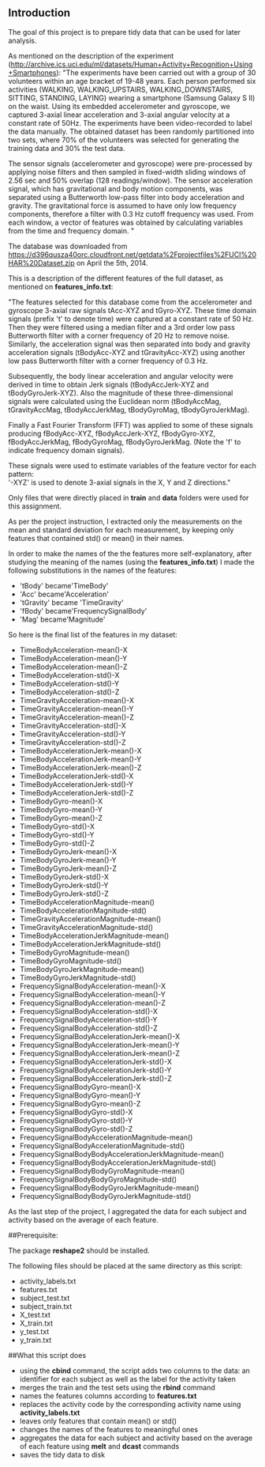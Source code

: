 ## Introduction

The goal of this project is to prepare tidy data that can be used for later analysis.

As mentioned on the description of the experiment (http://archive.ics.uci.edu/ml/datasets/Human+Activity+Recognition+Using+Smartphones):
"The experiments have been carried out with a group of 30 volunteers within an age bracket of 19-48 years. Each person performed six activities (WALKING, WALKING_UPSTAIRS, WALKING_DOWNSTAIRS, SITTING, STANDING, LAYING) wearing a smartphone (Samsung Galaxy S II) on the waist. Using its embedded accelerometer and gyroscope, we captured 3-axial linear acceleration and 3-axial angular velocity at a constant rate of 50Hz. The experiments have been video-recorded to label the data manually. The obtained dataset has been randomly partitioned into two sets, where 70% of the volunteers was selected for generating the training data and 30% the test data. 

The sensor signals (accelerometer and gyroscope) were pre-processed by applying noise filters and then sampled in fixed-width sliding windows of 2.56 sec and 50% overlap (128 readings/window). The sensor acceleration signal, which has gravitational and body motion components, was separated using a Butterworth low-pass filter into body acceleration and gravity. The gravitational force is assumed to have only low frequency components, therefore a filter with 0.3 Hz cutoff frequency was used. From each window, a vector of features was obtained by calculating variables from the time and frequency domain. "

The database was downloaded from https://d396qusza40orc.cloudfront.net/getdata%2Fprojectfiles%2FUCI%20HAR%20Dataset.zip on April the 5th, 2014.

This is a description of the different features of the full dataset, as mentioned on **features_info.txt**:

"The features selected for this database come from the accelerometer and gyroscope 3-axial raw signals tAcc-XYZ and tGyro-XYZ. These time domain signals (prefix 't' to denote time) were captured at a constant rate of 50 Hz. Then they were filtered using a median filter and a 3rd order low pass Butterworth filter with a corner frequency of 20 Hz to remove noise. Similarly, the acceleration signal was then separated into body and gravity acceleration signals (tBodyAcc-XYZ and tGravityAcc-XYZ) using another low pass Butterworth filter with a corner frequency of 0.3 Hz. 

Subsequently, the body linear acceleration and angular velocity were derived in time to obtain Jerk signals (tBodyAccJerk-XYZ and tBodyGyroJerk-XYZ). Also the magnitude of these three-dimensional signals were calculated using the Euclidean norm (tBodyAccMag, tGravityAccMag, tBodyAccJerkMag, tBodyGyroMag, tBodyGyroJerkMag). 

Finally a Fast Fourier Transform (FFT) was applied to some of these signals producing fBodyAcc-XYZ, fBodyAccJerk-XYZ, fBodyGyro-XYZ, fBodyAccJerkMag, fBodyGyroMag, fBodyGyroJerkMag. (Note the 'f' to indicate frequency domain signals). 

These signals were used to estimate variables of the feature vector for each pattern:  
'-XYZ' is used to denote 3-axial signals in the X, Y and Z directions."

Only files that were directly placed in **train** and **data** folders were used for this assignment.

As per the project instruction, I extracted only the measurements on the mean and standard deviation for each measurement, by keeping only features that contained std() or mean() in their names.

In order to make the names of the the features more self-explanatory, after studying the meaning of the names (using the **features_info.txt**) I made the following substitutions in the names of the features:

* 'tBody' became'TimeBody'
* 'Acc' became'Acceleration'
* 'tGravity' became 'TimeGravity'
* 'fBody' became'FrequencySignalBody'
* 'Mag' became'Magnitude'

So here is the final list of the features in my dataset:

* TimeBodyAcceleration-mean()-X
* TimeBodyAcceleration-mean()-Y
* TimeBodyAcceleration-mean()-Z
* TimeBodyAcceleration-std()-X
* TimeBodyAcceleration-std()-Y
* TimeBodyAcceleration-std()-Z
* TimeGravityAcceleration-mean()-X
* TimeGravityAcceleration-mean()-Y
* TimeGravityAcceleration-mean()-Z
* TimeGravityAcceleration-std()-X
* TimeGravityAcceleration-std()-Y
* TimeGravityAcceleration-std()-Z
* TimeBodyAccelerationJerk-mean()-X
* TimeBodyAccelerationJerk-mean()-Y
* TimeBodyAccelerationJerk-mean()-Z
* TimeBodyAccelerationJerk-std()-X
* TimeBodyAccelerationJerk-std()-Y
* TimeBodyAccelerationJerk-std()-Z
* TimeBodyGyro-mean()-X
* TimeBodyGyro-mean()-Y
* TimeBodyGyro-mean()-Z
* TimeBodyGyro-std()-X
* TimeBodyGyro-std()-Y
* TimeBodyGyro-std()-Z
* TimeBodyGyroJerk-mean()-X
* TimeBodyGyroJerk-mean()-Y
* TimeBodyGyroJerk-mean()-Z
* TimeBodyGyroJerk-std()-X
* TimeBodyGyroJerk-std()-Y
* TimeBodyGyroJerk-std()-Z
* TimeBodyAccelerationMagnitude-mean()
* TimeBodyAccelerationMagnitude-std()
* TimeGravityAccelerationMagnitude-mean()
* TimeGravityAccelerationMagnitude-std()
* TimeBodyAccelerationJerkMagnitude-mean()
* TimeBodyAccelerationJerkMagnitude-std()
* TimeBodyGyroMagnitude-mean()
* TimeBodyGyroMagnitude-std()
* TimeBodyGyroJerkMagnitude-mean()
* TimeBodyGyroJerkMagnitude-std()
* FrequencySignalBodyAcceleration-mean()-X
* FrequencySignalBodyAcceleration-mean()-Y
* FrequencySignalBodyAcceleration-mean()-Z
* FrequencySignalBodyAcceleration-std()-X
* FrequencySignalBodyAcceleration-std()-Y
* FrequencySignalBodyAcceleration-std()-Z
* FrequencySignalBodyAccelerationJerk-mean()-X
* FrequencySignalBodyAccelerationJerk-mean()-Y
* FrequencySignalBodyAccelerationJerk-mean()-Z
* FrequencySignalBodyAccelerationJerk-std()-X
* FrequencySignalBodyAccelerationJerk-std()-Y
* FrequencySignalBodyAccelerationJerk-std()-Z
* FrequencySignalBodyGyro-mean()-X
* FrequencySignalBodyGyro-mean()-Y
* FrequencySignalBodyGyro-mean()-Z
* FrequencySignalBodyGyro-std()-X
* FrequencySignalBodyGyro-std()-Y
* FrequencySignalBodyGyro-std()-Z
* FrequencySignalBodyAccelerationMagnitude-mean()
* FrequencySignalBodyAccelerationMagnitude-std()
* FrequencySignalBodyBodyAccelerationJerkMagnitude-mean()
* FrequencySignalBodyBodyAccelerationJerkMagnitude-std()
* FrequencySignalBodyBodyGyroMagnitude-mean()
* FrequencySignalBodyBodyGyroMagnitude-std()
* FrequencySignalBodyBodyGyroJerkMagnitude-mean()
* FrequencySignalBodyBodyGyroJerkMagnitude-std()

As the last step of the project, I aggregated the data for each subject and activity based on the average of each feature.



##Prerequisite:

The package **reshape2** should be installed.

The following files should be placed at the same directory as this script:
* activity_labels.txt
* features.txt
* subject_test.txt
* subject_train.txt
* X_test.txt
* X_train.txt
* y_test.txt
* y_train.txt

##What this script does

* using the **cbind** command, the script adds two columns to the data: an identifier for each subject as well as the label for the activity taken
* merges the train and the test sets using the **rbind** command
* names the features columns according to **features.txt**
* replaces the activity code by the corresponding activity name using **activity_labels.txt**
* leaves only features that contain mean() or std()
* changes the names of the features to meaningful ones
* aggregates the data for each subject and activity based on the average of each feature using **melt** and **dcast** commands
* saves the tidy data to disk
